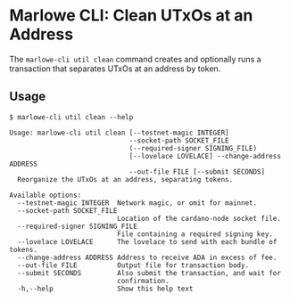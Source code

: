 # Marlowe CLI: Clean UTxOs at an Address

The `marlowe-cli util clean` command creates and optionally runs a transaction that separates UTxOs at an address by token.


## Usage

    $ marlowe-cli util clean --help
    
    Usage: marlowe-cli util clean [--testnet-magic INTEGER]
                                  --socket-path SOCKET_FILE
                                  (--required-signer SIGNING_FILE) 
                                  [--lovelace LOVELACE] --change-address ADDRESS
                                  --out-file FILE [--submit SECONDS]
      Reorganize the UTxOs at an address, separating tokens.
    
    Available options:
      --testnet-magic INTEGER  Network magic, or omit for mainnet.
      --socket-path SOCKET_FILE
                               Location of the cardano-node socket file.
      --required-signer SIGNING_FILE
                               File containing a required signing key.
      --lovelace LOVELACE      The lovelace to send with each bundle of tokens.
      --change-address ADDRESS Address to receive ADA in excess of fee.
      --out-file FILE          Output file for transaction body.
      --submit SECONDS         Also submit the transaction, and wait for
                               confirmation.
      -h,--help                Show this help text
